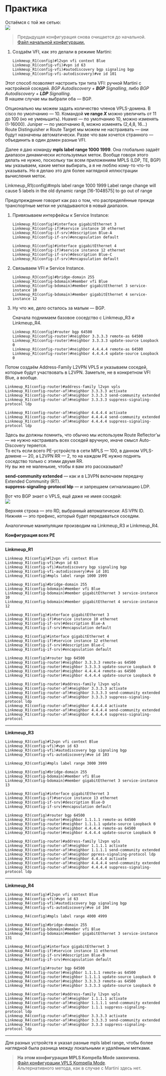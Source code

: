 # Практика

Остаёмся с той же сетью:  
![](https://habrastorage.org/files/eab/9cc/5e0/eab9cc5e0b8d4fea892cf5b513764949.png)

> Предыдущая конфигурация снова очищается до начальной.  
> [Файл начальной конфигурации.](https://docs.google.com/document/d/1_o0-Fu0_g1JGCfxGQuDWrIVzaNFRbVPUpDXdk_Rvvdo/pub)

1. Создаём VFI, как это делали в режиме Martini:

   ```text
   Linkmeup_R1(config)#l2vpn vfi context Blue 
   Linkmeup_R1(config-vfi)#vpn id 63 
   Linkmeup_R1(config-vfi)#autodiscovery bgp signaling bgp 
   Linkmeup_R1(config-vfi-autodiscovery)#ve id 101
   ```

Этот способ позволяет настроить три типа VFI: ручной Martini с настройкой соседей. _BGP Autodiscovery + **BGP** Signalling_, либо _BGP Autodiscovery + **LDP** Signalling_.  
В нашем случае мы выбрали оба — BGP.  

Опционально мы можем задать количество членов VPLS-домена. В cisco по умолчанию — 10. Командой **ve range _Х_** можно увеличить от 11 до 100 (но не уменьшить). Huawei — по умолчанию 10, можно изменять (1-16000). Juniper — по умолчанию 8, можно изменять (2,4,8, 16...)  
Route Distinguisher и Route Target мы можем не настраивать — они будут назначены автоматически. Разве что вам хочется странного — объединить в один домен разные VFI.  

Далее я даю команду **mpls label range 1000 1999**. Она глобально задаёт диапазон динамически используемых меток. Вообще говоря этого делать не нужно, поскольку так всем приложениям MPLS (LDP, TE, BGP) мы указываем, какие метки выбирать, а я не люблю кому-то что-то указывать. Но я делаю это для более наглядной иллюстрации вычисления меток.

Linkmeup\_R1\(config\)\#mpls label range 1000 1999 Label range change will cause 5 labels in the old dynamic range \[16-1048575\] to go out of range

Предупреждение говорит как раз о том, что распределённые прежде транспортные метки не укладываются в новый диапазон.

1. Привязываем интерфейсы к Service Instance:

   ```text
   Linkmeup_R1(config)#interface gigabitEthernet 3
   Linkmeup_R1(config-if)#service instance 10 ethernet 
   Linkmeup_R1(config-if-srv)#description Blue-A
   Linkmeup_R1(config-if-srv)#encapsulation default

   Linkmeup_R1(config)#interface gigabitEthernet 4
   Linkmeup_R1(config-if)#service instance 12 ethernet 
   Linkmeup_R1(config-if-srv)#description Blue-C
   Linkmeup_R1(config-if-srv)#encapsulation default
   ```

2. Связываем VFI и Service Instance.

   ```text
   Linkmeup_R3(config)#bridge-domain 255
   Linkmeup_R1(config-bdomain)#member vfi Blue
   Linkmeup_R1(config-bdomain)#member gigabitEthernet 3 service-instance 10
   Linkmeup_R1(config-bdomain)#member gigabitEthernet 4 service-instance 12
   ```

1. Ну что же, дело осталось за малым — BGP.

   Сначала поднимаем базовое соседство с Linkmeup\_R3 и Linkmeup\_R4.

   ```text
   Linkmeup_R1(config)#router bgp 64500 
   Linkmeup_R1(config-router)#neighbor 3.3.3.3 remote-as 64500
   Linkmeup_R1(config-router)#neighbor 3.3.3.3 update-source Loopback 0
   Linkmeup_R1(config-router)#neighbor 4.4.4.4 remote-as 64500
   Linkmeup_R1(config-router)#neighbor 4.4.4.4 update-source Loopback 0
   ```

Потом создаём Address-Family L2VPN VPLS и указываем соседей, которые будут участвовать в L2VPN. Заметьте, не в конкретном VFI Blue, а вообще.

   ```text
   Linkmeup_R1(config-router)#address-family l2vpn vpls
   Linkmeup_R1(config-router-af)#neighbor 3.3.3.3 activate
   Linkmeup_R1(config-router-af)#neighbor 3.3.3.3 send-community extended
   Linkmeup_R1(config-router-af)#neighbor 3.3.3.3 suppress-signaling-protocol ldp

   Linkmeup_R1(config-router-af)#neighbor 4.4.4.4 activate
   Linkmeup_R1(config-router-af)#neighbor 4.4.4.4 send-community extended 
   Linkmeup_R1(config-router-af)#neighbor 4.4.4.4 suppress-signaling-protocol ldp
   ```

Здесь вы должны помнить, что обычно мы используем Route Reflector'ы — не нужно настраивать всех соседей вручную, иначе смысл Auto-Discovery теряется.  
То есть если всего PE-устройств в сети MPLS — 100, в данном VPLS-домене — 20, а L2VPN RR — 2, то на каждом PE нужно поднять соседство только с этими двумя RR.  
Ну вы же не маленькие, чтобы я вам это рассказывал?  

**send-community extended** — как и в L3VPN включаем передачу Extended Community (RT).  
**suppress-signaling-protocol ldp** — и запрещаем сигнализацию LDP.  

Вот что BGP знает о VPLS, ещё даже не имея соседей:  
![](https://habrastorage.org/files/7a4/041/bfb/7a4041bfbd4d4e7aa6db6411b79efc4d.PNG)  

Верхняя строка — это RD, выбранный автоматически: AS:VPN ID.  
Нижняя — это префикс, который будет передаваться соседям.  

Аналогичные манипуляции производим на Linkmeup\_R3 и Linkmeup\_R4.  

**Конфигурация всех PE**

* * *


**Linkmeup\_R1**

   ```text
   Linkmeup_R1(config)#l2vpn vfi context Blue
   Linkmeup_R1(config-vfi)#vpn id 63
   Linkmeup_R1(config-vfi)#autodiscovery bgp signaling bgp
   Linkmeup_R1(config-vfi-autodiscovery)#ve id 101
   Linkmeup_R1(config)#mpls label range 1000 1999

   Linkmeup_R1(config)#bridge-domain 255
   Linkmeup_R1(config-bdomain)#member vfi Blue
   Linkmeup_R1(config-bdomain)#member gigabitEthernet 3 service-instance 10
   Linkmeup_R1(config-bdomain)#member gigabitEthernet 4 service-instance 12
 
   Linkmeup_R1(config)#interface gigabitEthernet 3
   Linkmeup_R1(config-if)#service instance 10 ethernet
   Linkmeup_R1(config-if-srv)#description Blue-A
   Linkmeup_R1(config-if-srv)#encapsulation default

   Linkmeup_R1(config)#interface gigabitEthernet 4
   Linkmeup_R1(config-if)#service instance 12 ethernet
   Linkmeup_R1(config-if-srv)#description Blue-C
   Linkmeup_R1(config-if-srv)#encapsulation default

   Linkmeup_R1(config)#router bgp 64500
   Linkmeup_R1(config-router)#neighbor 3.3.3.3 remote-as 64500
   Linkmeup_R1(config-router)#neighbor 3.3.3.3 update-source Loopback 0
   Linkmeup_R1(config-router)#neighbor 4.4.4.4 remote-as 64500
   Linkmeup_R1(config-router)#neighbor 4.4.4.4 update-source Loopback 0

   Linkmeup_R1(config-router)#address-family l2vpn vpls
   Linkmeup_R1(config-router-af)#neighbor 3.3.3.3 activate
   Linkmeup_R1(config-router-af)#neighbor 3.3.3.3 send-community extended
   Linkmeup_R1(config-router-af)#neighbor 3.3.3.3 suppress-signaling-protocol ldp
   Linkmeup_R1(config-router-af)#neighbor 4.4.4.4 activate
   Linkmeup_R1(config-router-af)#neighbor 4.4.4.4 send-community extended
   Linkmeup_R1(config-router-af)#neighbor 4.4.4.4 suppress-signaling-protocol
   ```

* * *


**Linkmeup\_R3**

   ```text
   Linkmeup_R3(config)#l2vpn vfi context Blue
   Linkmeup_R3(config-vfi)#vpn id 63
   Linkmeup_R3(config-vfi)#autodiscovery bgp signaling bgp
   Linkmeup_R3(config-vfi-autodiscovery)#ve id 103

   Linkmeup_R3(config)#mpls label range 3000 3999

   Linkmeup_R3(config)#bridge-domain 255
   Linkmeup_R3(config-bdomain)#member vfi Blue
   Linkmeup_R3(config-bdomain)#member gigabitEthernet 3 service-instance 13

   Linkmeup_R3(config)#interface gigabitEthernet 3
   Linkmeup_R3(config-if)#service instance 13 ethernet
   Linkmeup_R3(config-if-srv)#description Blue-D
   Linkmeup_R3(config-if-srv)#encapsulation default

   Linkmeup_R3(config)#router bgp 64500
   Linkmeup_R3(config-router)#neighbor 1.1.1.1 remote-as 64500
   Linkmeup_R3(config-router)#neighbor 1.1.1.1 update-source Loopback 0
   Linkmeup_R3(config-router)#neighbor 4.4.4.4 remote-as 64500
   Linkmeup_R3(config-router)#neighbor 4.4.4.4 update-source Loopback 0

   Linkmeup_R3(config-router)#address-family l2vpn vpls
   Linkmeup_R3(config-router-af)#neighbor 1.1.1.1 activate
   Linkmeup_R3(config-router-af)#neighbor 1.1.1.1 send-community extended
   Linkmeup_R3(config-router-af)#neighbor ppress-signaling-protocol ldp
   Linkmeup_R3(config-router-af)#neighbor 4.4.4.4 activate
   Linkmeup_R3(config-router-af)#neighbor 4.4.4.4 send-community extended
   Linkmeup_R3(config-router-af)#neighbor 4.4.4.4 suppress-signaling-protocol ldp
   ```

* * *


**Linkmeup\_R4**

   ```text
   Linkmeup_R4(config)#l2vpn vfi context Blue
   Linkmeup_R4(config-vfi)#vpn id 63
   Linkmeup_R4(config-vfi)#autodiscovery bgp signaling bgp
   Linkmeup_R4(config-vfi-autodiscovery)#ve id 104

   Linkmeup_R4(config)#mpls label range 4000 4999

   Linkmeup_R4(config)#bridge-domain 255
   Linkmeup_R4(config-bdomain)#member vfi Blue
   Linkmeup_R4(config-bdomain)#member gigabitEthernet 3 service-instance 131

   Linkmeup_R4(config)#interface gigabitEthernet 3
   Linkmeup_R4(config-if)#service instance 11 ethernet
   Linkmeup_R4(config-if-srv)#description Blue-B
   Linkmeup_R4(config-if-srv)#encapsulation default

   Linkmeup_R4(config)#router bgp 64500
   Linkmeup_R4(config-router)#neighbor 1.1.1.1 remote-as 64500
   Linkmeup_R4(config-router)#neighbor 1.1.1.1 update-source Loopback 0
   Linkmeup_R4(config-router)#neighbor 3.3.3.3 remote-as 64500
   Linkmeup_R4(config-router)#neighbor 3.3.3.3 update-source Loopback 0

   Linkmeup_R4(config-router)#address-family l2vpn vpls
   Linkmeup_R4(config-router-af)#neighbor 1.1.1.1 activate
   Linkmeup_R4(config-router-af)#neighbor 1.1.1.1 send-community extended
   Linkmeup_R4(config-router-af)#neighbor 1.1.1 suppress-signaling-protocol ldp
   Linkmeup_R4(config-router-af)#neighbor 3.3.3.3 activate
   Linkmeup_R4(config-router-af)#neighbor 3.3.3.3 send-community extended
   Linkmeup_R4(config-router-af)#neighbor 3.3.3 suppress-signaling-protocol ldp
   ```

* * *

Для разных устройств я указал разные mpls label range, чтобы более наглядной была разница между локальными и удалённым метками.

> **На этом конфигурация MPLS Kompella Mode закончена.**  
> [Файл конфигурации VPLS Kompella Mode](https://docs.google.com/document/d/1-1OfZRlsMEFuka7bSV3JQpvsaMG6fxifMtXEjr55-Mw/pub).  
> Альтернативного метода, как в случае с Martini здесь нет.

